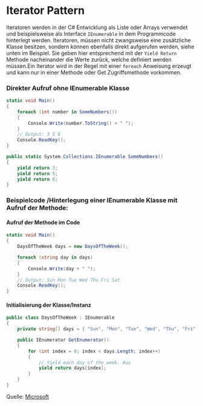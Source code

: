# Iterator Pattern

Iteratoren werden in der C# Entwicklung als Liste oder Arrays verwendet und beispielsweise als Interface `IEnumerable`
in dem Programmcode hinterlegt werden. Iteratoren, müssen nicht zwangsweise eine zusätzliche Klasse besitzen, sondern können
ebenfalls direkt aufgerufen werden, siehe unten im Beispiel. Sie geben hier entsprechend mit der `Yield Return`
Methode nacheinander die Werte zurück, welche definiert werden müssen.Ein Iterator wird in der Regel mit 
einer `foreach` Anweisung erzeugt und kann nur in einer Methode oder Get Zugriffsmethode vorkommen.

### Direkter Aufruf ohne IEnumerable Klasse

```csharp
static void Main()  
{  
    foreach (int number in SomeNumbers())  
    {  
        Console.Write(number.ToString() + " ");  
    }  
    // Output: 3 5 8  
    Console.ReadKey();  
}  

public static System.Collections.IEnumerable SomeNumbers()  
{  
    yield return 3;  
    yield return 5;  
    yield return 8;  
}  

```

### Beispielcode /Hinterlegung einer IEnumerable Klasse mit Aufruf der Methode:

#### Aufruf der Methode im Code

```csharp
static void Main()  
{  
    DaysOfTheWeek days = new DaysOfTheWeek();  

    foreach (string day in days)  
    {  
        Console.Write(day + " ");  
    }  
    // Output: Sun Mon Tue Wed Thu Fri Sat  
    Console.ReadKey();  
}  
```

#### Initialisierung der Klasse/Instanz

```csharp
public class DaysOfTheWeek : IEnumerable  
{  
    private string[] days = { "Sun", "Mon", "Tue", "Wed", "Thu", "Fri", "Sat" };  

    public IEnumerator GetEnumerator()  
    {  
        for (int index = 0; index < days.Length; index++)  
        {  
            // Yield each day of the week. Aus 
            yield return days[index];  
        }  
    }  
}  
```

Quelle: [Microsoft](https://docs.microsoft.com/de-de/dotnet/csharp/programming-guide/concepts/iterators#BKMK_SimpleIterator)
